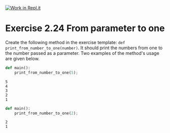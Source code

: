 [![Work in Repl.it](https://classroom.github.com/assets/work-in-replit-14baed9a392b3a25080506f3b7b6d57f295ec2978f6f33ec97e36a161684cbe9.svg)](https://classroom.github.com/online_ide?assignment_repo_id=4774219&assignment_repo_type=AssignmentRepo)
# Exercise 2.24 From parameter to one

Create the following method in the exercise template: `def print_from_number_to_one(number)`. It should print the numbers from one to the number passed as a parameter. Two examples of the method's usage are given below.

```python
def main():
    print_from_number_to_one(5);
```

```plaintext
5
4
3
2
1
```

```python
def main():
    print_from_number_to_one(2);
```

```plaintext
2
1
```
